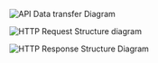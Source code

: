 ![API Data transfer Diagram](https://user-images.githubusercontent.com/126012715/232333592-db673cb4-f599-494f-9e24-3c1c97ad192d.png)

![HTTP Request Structure diagram](https://user-images.githubusercontent.com/126012715/232333599-9187822f-107a-4238-bdb3-434791aaab68.png)

![HTTP Response Structure Diagram](https://user-images.githubusercontent.com/126012715/232333604-7f95befa-892c-434c-8e6d-3fd000e47324.png)

